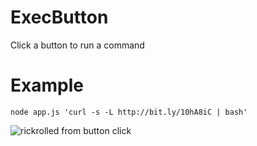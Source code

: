 # ExecButton
Click a button to run a command

# Example
`node app.js 'curl -s -L http://bit.ly/10hA8iC | bash'`

![rickrolled from button click](https://imgur.com/download/aP3wkVy)